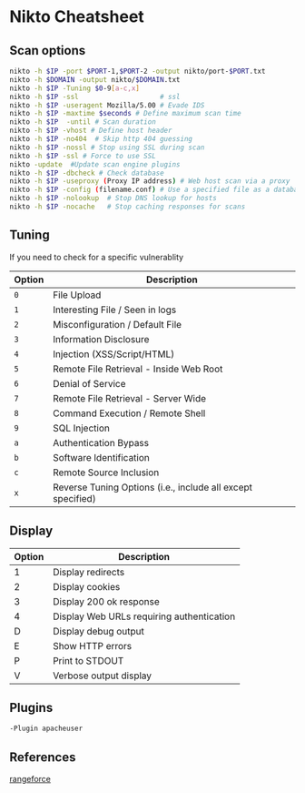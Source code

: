 # Nikto Cheatsheet 
## Scan options  
```bash
nikto -h $IP -port $PORT-1,$PORT-2 -output nikto/port-$PORT.txt 
nikto -h $DOMAIN -output nikto/$DOMAIN.txt
nikto -h $IP -Tuning $0-9[a-c,x]
nikto -h $IP -ssl                    # ssl
nikto -h $IP -useragent Mozilla/5.00 # Evade IDS
nikto -h $IP -maxtime $seconds # Define maximum scan time  
nikto -h $IP  -until # Scan duration  
nikto -h $IP -vhost # Define host header  
nikto -h $IP -no404  # Skip http 404 guessing  
nikto -h $IP -nossl # Stop using SSL during scan  
nikto -h $IP -ssl # Force to use SSL  
nikto -update  #Update scan engine plugins  
nikto -h $IP -dbcheck # Check database   
nikto -h $IP -useproxy (Proxy IP address) # Web host scan via a proxy 
nikto -h $IP -config (filename.conf) # Use a specified file as a database  
nikto -h $IP -nolookup 	# Stop DNS lookup for hosts  
nikto -h $IP -nocache 	# Stop caching responses for scans
```
## Tuning
If you need to check for a specific vulnerablity

Option | Description
--- | ---
`0` | File Upload
`1` | Interesting File / Seen in logs
`2` | Misconfiguration / Default File
`3` | Information Disclosure
`4` | Injection (XSS/Script/HTML)
`5` | Remote File Retrieval - Inside Web Root
`6` | Denial of Service
`7` | Remote File Retrieval - Server Wide
`8` | Command Execution / Remote Shell
`9` | SQL Injection
`a` | Authentication Bypass
`b` | Software Identification
`c` | Remote Source Inclusion
`x` | Reverse Tuning Options (i.e., include all except specified)

## Display 
Option | Description
--- | ---
1 | Display redirects  
2 | Display cookies  
3 | Display 200 ok response  
4 | Display Web URLs requiring authentication  
D | Display debug output  
E | Show HTTP errors  
P | Print to STDOUT  
V | Verbose output display

## Plugins
```bash
-Plugin apacheuser

```


## References
[rangeforce](https://materials.rangeforce.com/tutorial/2019/12/05/Nikto/)
